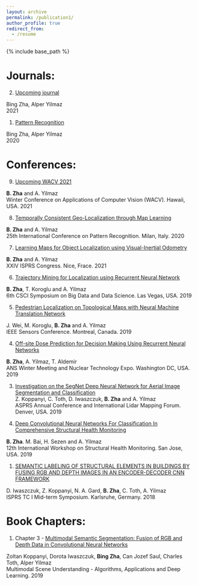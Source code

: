 ```yaml
---
layout: archive
permalink: /publication1/
author_profile: true
redirect_from:
  - /resume
---
```


{% include base_path %}



Journals:
======
2. [Upcoming journal](https://www.journals.elsevier.com/pattern-recognition)  
<!---
[[slides]()], [[code]()]   
-->
Bing Zha, Alper Yilmaz    
2021 

1. [Pattern Recognition](https://www.journals.elsevier.com/pattern-recognition)  
<!---
[[slides]()], [[code]()]   
-->
Bing Zha, Alper Yilmaz   
2020  



Conferences:
======

9. [Upcoming WACV 2021](https://www.micc.unifi.it/icpr2020/)  
<!---
[[slides]()], [[code]()]   
-->
**B. Zha** and A. Yilmaz   
Winter Conference on Applications of Computer Vision (WACV). Hawaii, USA. 2021    

8. [Temporally Consistent Geo-Localization through Map Learning](https://www.micc.unifi.it/icpr2020/)  
<!---
[[slides]()], [[code]()]   
-->
**B. Zha** and A. Yilmaz   
25th International Conference on Pattern Recognition. Milan, Italy. 2020   
 
7. [Learning Maps for Object Localization using Visual-Inertial Odometry]()  
<!---
[[slides]()], [[code]()]   
-->
**B. Zha** and A. Yilmaz  
XXIV ISPRS Congress. Nice, Frace. 2021     

6. [Trajectory Mining for Localization using Recurrent Neural Network]()  
<!---
[[slides]()], [[code]()]   
-->
**B. Zha**, T. Koroglu and A. Yilmaz  
6th CSCI Symposium on Big Data and Data Science. Las Vegas, USA. 2019

5. [Pedestrian Localization on Topological Maps with Neural Machine Translation Network]()  
<!---
[[slides]()], [[code]()]   
-->
J. Wei, M. Koroglu, **B. Zha** and A. Yilmaz  
IEEE Sensors Conference. Montreal, Canada. 2019

4. [Off-site Dose Prediction for Decision Making Using Recurrent Neural Networks]()  
<!---
[[slides]()], [[code]()]   
-->
**B. Zha**, A. Yilmaz, T. Aldemir  
ANS Winter Meeting and Nuclear Technology Expo. Washington DC, USA. 2019

3. [Investigation on the SegNet Deep Neural Network for Aerial Image Segmentation and Classification]()     
Z. Koppanyi, C. Toth, D. Iwaszczuk, **B. Zha** and A. Yilmaz  
ASPRS Annual Conference and International Lidar Mapping Forum. Denver, USA. 2019


2. [Deep Convolutional Neural Networks For Classification In Comprehensive Structural Health Monitoring]()  
<!---
[[slides]()], [[code]()]   
-->
**B. Zha**. M. Bai, H. Sezen and A. Yilmaz  
12th International Workshop on Structural Health Monitoring. San Jose, USA. 2019

1. [SEMANTIC LABELING OF STRUCTURAL ELEMENTS IN BUILDINGS BY FUSING RGB AND DEPTH IMAGES IN AN ENCODER-DECODER CNN FRAMEWORK](https://www.int-arch-photogramm-remote-sens-spatial-inf-sci.net/XLII-1/225/2018/isprs-archives-XLII-1-225-2018.pdf)  
<!---
[[slides]()], [[code]()]   
-->
D. Iwaszczuk, Z. Koppanyi, N. A. Gard, **B. Zha**, C. Toth, A. Yilmaz    
ISPRS TC I Mid-term Symposium. Karlsruhe, Germany. 2018     



Book Chapters:
======
1. Chapter 3 - [Multimodal Semantic Segmentation: Fusion of RGB and Depth Data in Convolutional Neural Networks](https://www.sciencedirect.com/science/article/pii/B9780128173589000093)   
<!---
[[slides]()], [[code]()]   
-->
Zoltan Koppanyi, Dorota Iwaszczuk, **Bing Zha**, Can Jozef Saul, Charles Toth, Alper Yilmaz  
Multimodal Scene Understanding - Algorithms, Applications and Deep Learning. 2019


